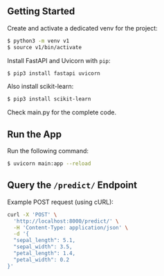 ## Getting Started

Create and activate a dedicated venv for the project:

```bash
$ python3 -m venv v1
$ source v1/bin/activate
```
Install FastAPI and Uvicorn with `pip`:

```bash
$ pip3 install fastapi uvicorn
```
Also install scikit-learn:

```bash
$ pip3 install scikit-learn
```
Check main.py for the complete code.

## Run the App

Run the following command:

```bash
$ uvicorn main:app --reload
```

## Query the `/predict/` Endpoint

Example POST request (using cURL):

```bash
curl -X 'POST' \
  'http://localhost:8000/predict/' \
  -H 'Content-Type: application/json' \
  -d '{
  "sepal_length": 5.1,
  "sepal_width": 3.5,
  "petal_length": 1.4,
  "petal_width": 0.2
}'

```


